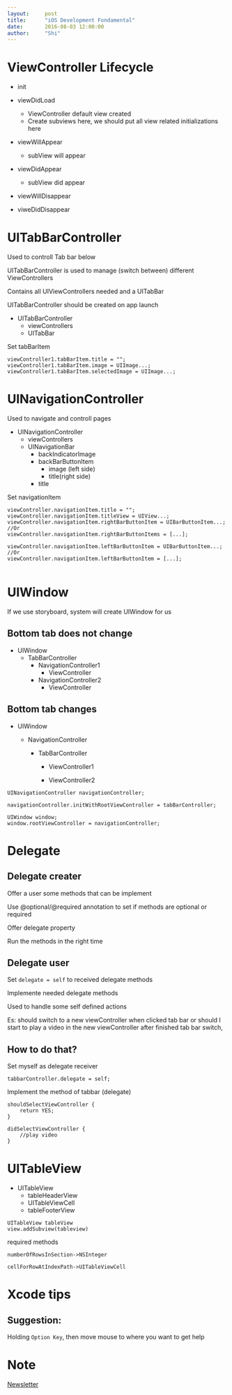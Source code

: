 ```yaml
---
layout:     post
title:      "iOS Development Fondamental"
date:       2016-08-03 12:00:00
author:     "Shi"
---
```




# ViewController Lifecycle

- init

- viewDidLoad

    - ViewController default view created
    - Create subviews here, we should put all view related initializations here

- viewWillAppear

    - subView will appear

- viewDidAppear

    - subView did appear

- viewWillDisappear

- viweDidDisappear

    

# UITabBarController

Used to controll Tab bar below

UITabBarController is used to manage (switch between) different ViewControllers

Contains all UIViewControllers needed and a UITabBar



UITabBarController should be created on app launch



- UITabBarController
    - viewControllers
    - UITabBar

Set tabBarItem

```
viewController1.tabBarItem.title = "";
viewController1.tabBarItem.image = UIImage...;
viewController1.tabBarItem.selectedImage = UIImage...;
```

# UINavigationController

Used to navigate and controll pages



- UINavigationController
    - viewControllers
    - UINavigationBar
        - backIndicatorImage
        - backBarButtonItem
            - image (left side)
            - title(right side)
        - title



Set navigationItem

```
viewController.navigationItem.title = "";
viewController.navigationItem.titleView = UIView...;
viewController.navigationItem.rightBarButtonItem = UIBarButtonItem...;
//Or 
viewController.navigationItem.rightBarButtonItems = [...];

viewController.navigationItem.leftBarButtonItem = UIBarButtonItem...;
//Or 
viewController.navigationItem.leftBarButtonItem = [...];


```

# UIWindow

If we use storyboard, system will create UIWindow for us



## Bottom tab does not change

- UIWindow
    - TabBarController
        - NavigationController1
            - ViewController
        - NavigationController2
            - ViewController

 

## Bottom tab changes

- UIWindow

    - NavigationController

        - TabBarController

            - ViewController1

            - ViewController2

```
UINavigationController navigationController;

navigationController.initWithRootViewController = tabBarController;

UIWindow window;
window.rootViewController = navigationController;
```



# Delegate

## Delegate creater

Offer a user some methods that can be implement

Use @optional/@required annotation to set if methods are optional or required

Offer delegate property

Run the methods in the right time

## Delegate user

Set `delegate = self` to received delegate methods

Implemente needed delegate methods



Used to handle some self defined actions

Es: should switch to a new viewController when clicked tab bar or should I start to play a video in the new viewController after finished tab bar switch, 



## How to do that?

Set myself as delegate receiver 

```
tabbarController.delegate = self;
```

Implement the method of tabbar (delegate)

```
shouldSelectViewController {
	return YES;
}

didSelectViewController {
	//play video
}
```



# UITableView

- UITableView
    - tableHeaderView
    - UITableViewCell
    - tableFooterView



```
UITableView tableView
view.addSubview(tableview)
```

required methods

```
numberOfRowsInSection->NSInteger

cellForRowAtIndexPath->UITableViewCell
```





# Xcode tips

## Suggestion:

Holding `Option Key`, then move mouse to where you want to get help

# Note

[Newsletter](https://iosdevweekly.com/)

